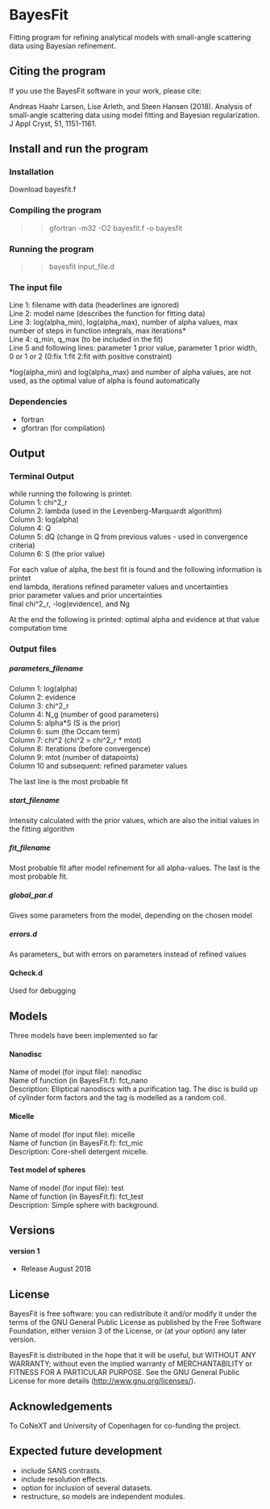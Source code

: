 # BayesFit
Fitting program for refining analytical models with small-angle scattering data using Bayesian refinement.  

## Citing the program  
If you use the BayesFit software in your work, please cite:                       

Andreas Haahr Larsen, Lise Arleth, and Steen Hansen (2018). Analysis of small-angle scattering data using model fitting and Bayesian regularization. J Appl Cryst, 51, 1151-1161.  

## Install and run the program

### Installation
Download bayesfit.f

### Compiling the program

>> gfortran -m32 -O2 bayesfit.f -o bayesfit

### Running the program

>> bayesfit input_file.d    

### The input file  
Line 1: filename with data (headerlines are ignored)  
Line 2: model name (describes the function for fitting data)  
Line 3: log(alpha_min), log(alpha_max), number of alpha values, max number of steps in function integrals, max iterations*   
Line 4: q_min, q_max (to be included in the fit)  
Line 5 and following lines: parameter 1 prior value, parameter 1 prior width, 0 or 1 or 2 (0:fix 1:fit 2:fit with positive constraint)  

*log(alpha_min) and log(alpha_max) and number of alpha values, are not used, as the optimal value of alpha is found automatically  

### Dependencies  
- fortran  
- gfortran (for compilation)  

## Output

### Terminal Output
while running the following is printet:  
Column 1: chi^2_r  
Column 2: lambda (used in the Levenberg-Marquardt algorithm)  
Column 3: log(alpha)  
Column 4: Q  
Column 5: dQ (change in Q from previous values - used in convergence criteria)  
Column 6: S (the prior value)  

For each value of alpha, the best fit is found and the following information is printet  
end lambda, iterations
refined parameter values and uncertainties  
prior parameter values and prior uncertainties  
final chi^2_r, -log(evidence), and Ng

At the end the following is printed:
optimal alpha and evidence at that value
computation time  

### Output files

##### parameters_filename
Column 1: log(alpha)  
Column 2: evidence  
Column 3: chi^2_r  
Column 4: N_g (number of good parameters)  
Column 5: alpha*S (S is the prior)  
Column 6: sum (the Occam term)  
Column 7: chi^2 (chi^2 = chi^2_r * mtot)  
Column 8: Iterations (before convergence)  
Column 9: mtot (number of datapoints)  
Column 10 and subsequent: refined parameter values  

The last line is the most probable fit  

##### start_filename 
Intensity calculated with the prior values, which are also the initial values in the fitting algorithm  

##### fit_filename 
Most probable fit after model refinement for all alpha-values. The last is the most probable fit.

##### global_par.d
Gives some parameters from the model, depending on the chosen model

##### errors.d
As parameters_<filename> but with errors on parameters instead of refined values  

#### Qcheck.d
Used for debugging

## Models 

Three models have been implemented so far

#### Nanodisc
Name of model (for input file): nanodisc  
Name of function (in BayesFit.f): fct_nano  
Description: Elliptical nanodiscs with a purification tag. The disc is build up of cylinder form factors and the tag is modelled as a random coil.  

#### Micelle
Name of model (for input file): micelle  
Name of function (in BayesFit.f): fct_mic  
Description: Core-shell detergent micelle.  

#### Test model of spheres
Name of model (for input file): test  
Name of function (in BayesFit.f): fct_test  
Description: Simple sphere with background.  

## Versions  

#### version 1
- Release August 2018  

## License
BayesFit is free software: you can redistribute it and/or modify it under the terms of the GNU General Public License as published by the Free Software Foundation, either version 3 of the License, or (at your option) any later version.          

BayesFit is distributed in the hope that it will be useful, but WITHOUT ANY WARRANTY; without even the implied warranty of MERCHANTABILITY or FITNESS FOR A PARTICULAR PURPOSE.  See the GNU General Public License for more details (http://www.gnu.org/licenses/).  

## Acknowledgements
To CoNeXT and University of Copenhagen for co-funding the project.   

## Expected future development  
- include SANS contrasts.  
- include resolution effects.  
- option for inclusion of several datasets.  
- restructure, so models are independent modules.  
